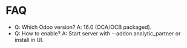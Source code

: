 # FAQ

- Q: Which Odoo version? A: 16.0 (OCA/OCB packaged).
- Q: How to enable? A: Start server with --addon analytic_partner or install in UI.
